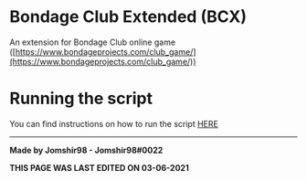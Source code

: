 

# Bondage Club Extended (BCX)
An extension for Bondage Club online game ([https://www.bondageprojects.com/club_game/](https://www.bondageprojects.com/club_game/))


# Running the script

You can find instructions on how to run the script [HERE](https://jomshir98.github.io/bondage-club-extended/)

-----------------------------------------------
**Made by Jomshir98 - Jomshir98#0022**

**THIS PAGE WAS LAST EDITED ON 03-06-2021**
